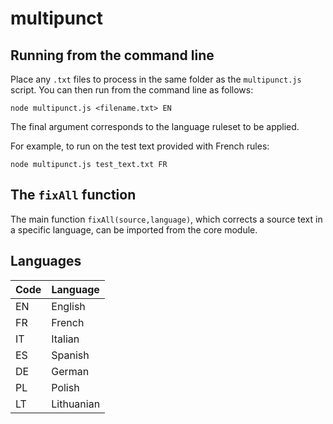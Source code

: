 # multipunct

## Running from the command line

Place any `.txt` files to process in the same folder as the `multipunct.js` script. You can then run from the command line as follows:

`node multipunct.js <filename.txt> EN`

The final argument corresponds to the language ruleset to be applied.

For example, to run on the test text provided with French rules:

`node multipunct.js test_text.txt FR`

## The `fixAll` function

The main function `fixAll(source,language)`, which corrects a source text in a specific language, can be imported from the core module.

## Languages

| Code | Language |
|---|---|
| EN | English |
| FR | French |
| IT | Italian |
| ES | Spanish |
| DE | German |
| PL | Polish |
| LT | Lithuanian |